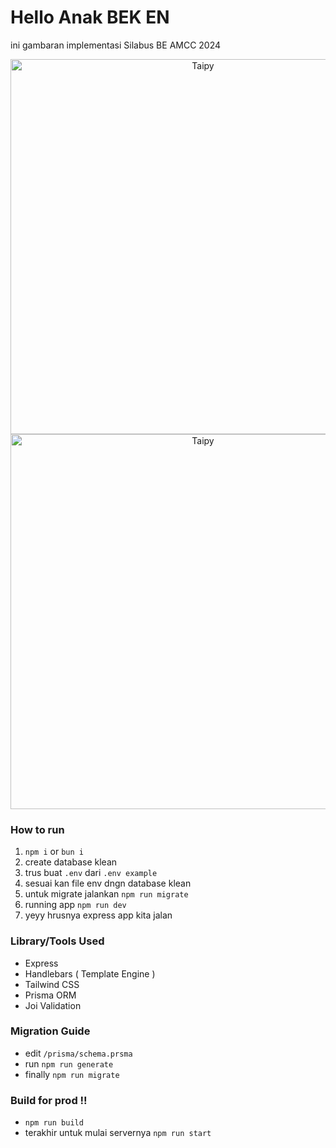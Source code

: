 # Hello Anak BEK EN

ini gambaran implementasi Silabus BE AMCC 2024

<div align="center">
<picture>
    <source media="(prefers-color-scheme: dark)" srcset="https://img1.picmix.com/output/pic/normal/2/3/1/0/11750132_00f1b.gif">
    <img alt="Taipy" src="https://c.tenor.com/oifgBY6atjsAAAAC/tenor.gif" width="600" />
  </picture>
  <picture>
    <source media="(prefers-color-scheme: dark)" srcset="https://media.tenor.com/ZxoQaz0VvQIAAAAM/marcille-best-girl-failure.gif">
    <img alt="Taipy" src="https://c.tenor.com/oifgBY6atjsAAAAC/tenor.gif" width="600" />
  </picture>
</div>

### How to run

1. `npm i` or `bun i`
2. create database klean
3. trus buat `.env` dari `.env example`
4. sesuai kan file env dngn database klean
5. untuk migrate jalankan `npm run migrate`
6. running app `npm run dev`
7. yeyy hrusnya express app kita jalan

### Library/Tools Used

- Express
- Handlebars ( Template Engine )
- Tailwind CSS
- Prisma ORM
- Joi Validation

### Migration Guide

- edit `/prisma/schema.prsma`
- run `npm run generate`
- finally `npm run migrate`

### Build for prod !!

- `npm run build`
- terakhir untuk mulai servernya `npm run start`

